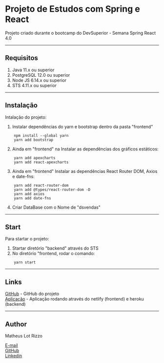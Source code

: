 # Projeto de Estudos com Spring e React
Projeto criado durante o bootcamp do DevSuperior - Semana Spring React 4.0 

---
## Requisitos
1) Java 11.x ou superior
2) PostgreSQL 12.0 ou superior
3) Node JS 6.14.x ou superior
4) STS 4.11.x ou superior

---
## Instalação
Intalação do projeto:
1) Instalar dependências do yarn e bootstrap dentro da pasta "frontend"
```
    npm install --global yarn
    yarn add bootstrap
```
2) Ainda em "frontend" na Instalar as dependências dos gráficos estáticos:
```
    yarn add apexcharts
    yarn add react-apexcharts
```
3) Ainda em "frontend" Instalar as dependências React Router DOM, Axios e date-fns:
```
    yarn add react-router-dom
    yarn add @types/react-router-dom -D
    yarn add axios
    yarn add date-fns

```
4) Criar DataBase com o Nome de "dsvendas"

---
## Start
Para startar o projeto:
1) Startar diretório "backend" através do STS
2) No diretório "frontend, rodar o comando:
```
    yarn start
```
 
---
## Links
[GitHub](https://github.com/MatheusLotRizzo/projeto-sds3) - GitHub do projeto <br>
[Aplicação](https://dsvendas-matheusrizzo.netlify.app/) - Aplicação rodando através do netlify (frontend) e heroku (backend)

---
## Author
Matheus Lot Rizzo

[E-mail](mailto:matheus.l.rizzo@gmail.com) <br>
[GitHub](https://github.com/MatheusLotRizzo) <br>
[Linkedin](https://www.linkedin.com/in/matheus-lot-rizzo-a71595159/) <br>
